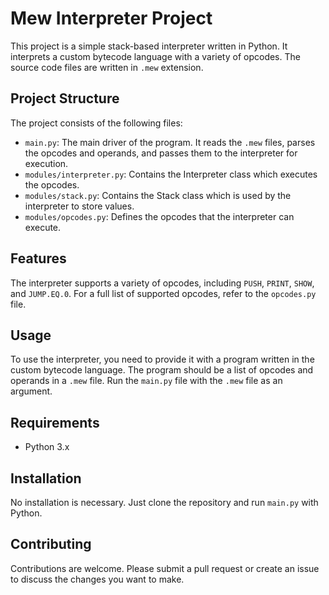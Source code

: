 # Mew Interpreter Project

This project is a simple stack-based interpreter written in Python. It interprets a custom bytecode language with a variety of opcodes. 
The source code files are written in `.mew` extension.

## Project Structure

The project consists of the following files:

- `main.py`: The main driver of the program. It reads the `.mew` files, parses the opcodes and operands, and passes them to the interpreter for execution.
- `modules/interpreter.py`: Contains the Interpreter class which executes the opcodes.
- `modules/stack.py`: Contains the Stack class which is used by the interpreter to store values.
- `modules/opcodes.py`: Defines the opcodes that the interpreter can execute.

## Features

The interpreter supports a variety of opcodes, including `PUSH`, `PRINT`, `SHOW`, and `JUMP.EQ.0`. For a full list of supported opcodes, refer to the `opcodes.py` file.

## Usage

To use the interpreter, you need to provide it with a program written in the custom bytecode language. The program should be a list of opcodes and operands in a `.mew` file. Run the `main.py` file with the `.mew` file as an argument.

## Requirements

- Python 3.x

## Installation

No installation is necessary. Just clone the repository and run `main.py` with Python.

## Contributing

Contributions are welcome. Please submit a pull request or create an issue to discuss the changes you want to make.